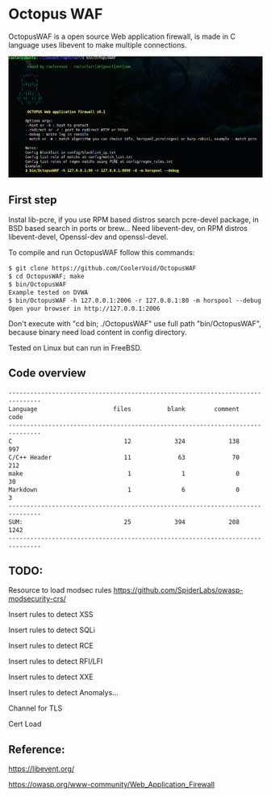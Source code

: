 # Octopus WAF 

OctopusWAF is a open source Web application firewall, is made in C language uses libevent to make multiple connections.

![Alt text](https://github.com/CoolerVoid/OctopusWAF/blob/main/doc/octopuswaf2.png)

First step
---

Instal lib-pcre, if you use RPM based distros search pcre-devel package, in BSD based search in ports or brew...
Need libevent-dev, on RPM distros libevent-devel, Openssl-dev and openssl-devel.

To compile and run OctopusWAF follow this commands:
```
$ git clone https://github.com/CoolerVoid/OctopusWAF
$ cd OctopusWAF; make
$ bin/OctopusWAF
Example tested on DVWA
$ bin/OctopusWAF -h 127.0.0.1:2006 -r 127.0.0.1:80 -m horspool --debug
Open your browser in http://127.0.0.1:2006

```
Don't execute with "cd bin; ./OctopusWAF" use full path "bin/OctopusWAF", because binary need load content in config directory.

Tested on Linux but can run in FreeBSD.


Code overview
---
```
-------------------------------------------------------------------------------
Language                     files          blank        comment           code
-------------------------------------------------------------------------------
C                               12            324            138            997
C/C++ Header                    11             63             70            212
make                             1              1              0             30
Markdown                         1              6              0              3
-------------------------------------------------------------------------------
SUM:                            25            394            208           1242
-------------------------------------------------------------------------------

```

TODO:
---
Resource to load modsec rules https://github.com/SpiderLabs/owasp-modsecurity-crs/

Insert rules to detect XSS

Insert rules to detect SQLi

Insert rules to detect RCE

Insert rules to detect RFI/LFI

Insert rules to detect XXE

Insert rules to detect Anomalys...

Channel for TLS

Cert Load





Reference:
---

https://libevent.org/

https://owasp.org/www-community/Web_Application_Firewall


